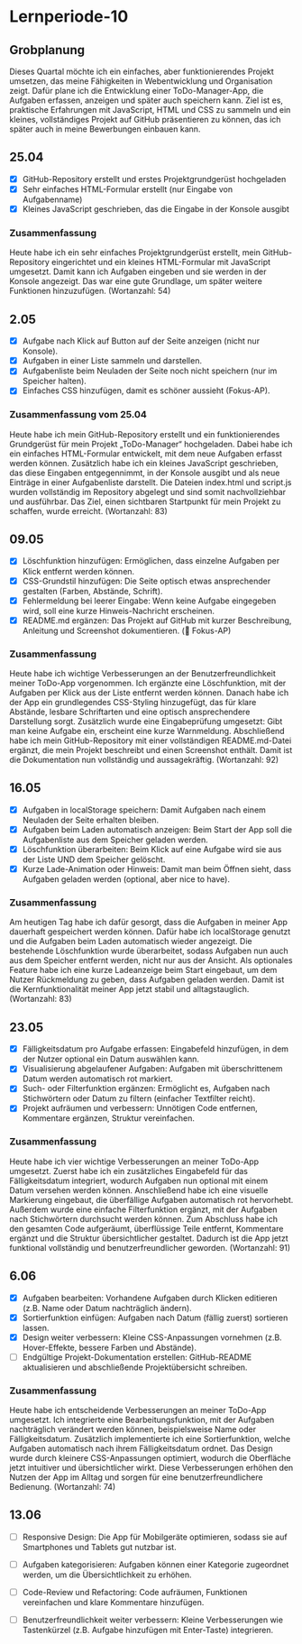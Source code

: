 # Lernperiode-10
## Grobplanung
Dieses Quartal möchte ich ein einfaches, aber funktionierendes Projekt umsetzen, das meine Fähigkeiten in Webentwicklung und Organisation zeigt. Dafür plane ich die Entwicklung einer ToDo-Manager-App, die Aufgaben erfassen, anzeigen und später auch speichern kann. Ziel ist es, praktische Erfahrungen mit JavaScript, HTML und CSS zu sammeln und ein kleines, vollständiges Projekt auf GitHub präsentieren zu können, das ich später auch in meine Bewerbungen einbauen kann.

## 25.04
- [x] GitHub-Repository erstellt und erstes Projektgrundgerüst hochgeladen
- [x] Sehr einfaches HTML-Formular erstellt (nur Eingabe von Aufgabenname)
- [x] Kleines JavaScript geschrieben, das die Eingabe in der Konsole ausgibt

### Zusammenfassung
Heute habe ich ein sehr einfaches Projektgrundgerüst erstellt, mein GitHub-Repository eingerichtet und ein kleines HTML-Formular mit JavaScript umgesetzt. Damit kann ich Aufgaben eingeben und sie werden in der Konsole angezeigt. Das war eine gute Grundlage, um später weitere Funktionen hinzuzufügen.
(Wortanzahl: 54)

## 2.05
- [x] Aufgabe nach Klick auf Button auf der Seite anzeigen (nicht nur Konsole).
- [x] Aufgaben in einer Liste sammeln und darstellen.
- [x] Aufgabenliste beim Neuladen der Seite noch nicht speichern (nur im Speicher halten).
- [x] Einfaches CSS hinzufügen, damit es schöner aussieht (Fokus-AP).

### Zusammenfassung vom 25.04
Heute habe ich mein GitHub-Repository erstellt und ein funktionierendes Grundgerüst für mein Projekt „ToDo-Manager“ hochgeladen. Dabei habe ich ein einfaches HTML-Formular entwickelt, mit dem neue Aufgaben erfasst werden können. Zusätzlich habe ich ein kleines JavaScript geschrieben, das diese Eingaben entgegennimmt, in der Konsole ausgibt und als neue Einträge in einer Aufgabenliste darstellt. Die Dateien index.html und script.js wurden vollständig im Repository abgelegt und sind somit nachvollziehbar und ausführbar. Das Ziel, einen sichtbaren Startpunkt für mein Projekt zu schaffen, wurde erreicht. (Wortanzahl: 83)

## 09.05
- [X]  Löschfunktion hinzufügen: Ermöglichen, dass einzelne Aufgaben per Klick entfernt werden können.
- [X] CSS-Grundstil hinzufügen: Die Seite optisch etwas ansprechender gestalten (Farben, Abstände, Schrift).
- [X] Fehlermeldung bei leerer Eingabe: Wenn keine Aufgabe eingegeben wird, soll eine kurze Hinweis-Nachricht erscheinen.
- [X] README.md ergänzen: Das Projekt auf GitHub mit kurzer Beschreibung, Anleitung und Screenshot dokumentieren. (🔴 Fokus-AP)

### Zusammenfassung
Heute habe ich wichtige Verbesserungen an der Benutzerfreundlichkeit meiner ToDo-App vorgenommen. Ich ergänzte eine Löschfunktion, mit der Aufgaben per Klick aus der Liste entfernt werden können. Danach habe ich der App ein grundlegendes CSS-Styling hinzugefügt, das für klare Abstände, lesbare Schriftarten und eine optisch ansprechendere Darstellung sorgt. Zusätzlich wurde eine Eingabeprüfung umgesetzt: Gibt man keine Aufgabe ein, erscheint eine kurze Warnmeldung. Abschließend habe ich mein GitHub-Repository mit einer vollständigen README.md-Datei ergänzt, die mein Projekt beschreibt und einen Screenshot enthält. Damit ist die Dokumentation nun vollständig und aussagekräftig. (Wortanzahl: 92)

## 16.05
- [X] Aufgaben in localStorage speichern: Damit Aufgaben nach einem Neuladen der Seite erhalten bleiben.
- [X] Aufgaben beim Laden automatisch anzeigen: Beim Start der App soll die Aufgabenliste aus dem Speicher geladen werden.
- [X] Löschfunktion überarbeiten: Beim Klick auf eine Aufgabe wird sie aus der Liste UND dem Speicher gelöscht.
- [X] Kurze Lade-Animation oder Hinweis: Damit man beim Öffnen sieht, dass Aufgaben geladen werden (optional, aber nice to have).

### Zusammenfassung
Am heutigen Tag habe ich dafür gesorgt, dass die Aufgaben in meiner App dauerhaft gespeichert werden können. Dafür habe ich localStorage genutzt und die Aufgaben beim Laden automatisch wieder angezeigt. Die bestehende Löschfunktion wurde überarbeitet, sodass Aufgaben nun auch aus dem Speicher entfernt werden, nicht nur aus der Ansicht. Als optionales Feature habe ich eine kurze Ladeanzeige beim Start eingebaut, um dem Nutzer Rückmeldung zu geben, dass Aufgaben geladen werden. Damit ist die Kernfunktionalität meiner App jetzt stabil und alltagstauglich. (Wortanzahl: 83)

## 23.05
- [X] Fälligkeitsdatum pro Aufgabe erfassen: Eingabefeld hinzufügen, in dem der Nutzer optional ein Datum auswählen kann.
- [X] Visualisierung abgelaufener Aufgaben: Aufgaben mit überschrittenem Datum werden automatisch rot markiert.
- [X] Such- oder Filterfunktion ergänzen: Ermöglicht es, Aufgaben nach Stichwörtern oder Datum zu filtern (einfacher Textfilter reicht).
- [X] Projekt aufräumen und verbessern: Unnötigen Code entfernen, Kommentare ergänzen, Struktur vereinfachen.

### Zusammenfassung
Heute habe ich vier wichtige Verbesserungen an meiner ToDo-App umgesetzt. Zuerst habe ich ein zusätzliches Eingabefeld für das Fälligkeitsdatum integriert, wodurch Aufgaben nun optional mit einem Datum versehen werden können. Anschließend habe ich eine visuelle Markierung eingebaut, die überfällige Aufgaben automatisch rot hervorhebt. Außerdem wurde eine einfache Filterfunktion ergänzt, mit der Aufgaben nach Stichwörtern durchsucht werden können. Zum Abschluss habe ich den gesamten Code aufgeräumt, überflüssige Teile entfernt, Kommentare ergänzt und die Struktur übersichtlicher gestaltet. Dadurch ist die App jetzt funktional vollständig und benutzerfreundlicher geworden. (Wortanzahl: 91)

## 6.06
- [X] Aufgaben bearbeiten: Vorhandene Aufgaben durch Klicken editieren (z.B. Name oder Datum nachträglich ändern).
- [X] Sortierfunktion einfügen: Aufgaben nach Datum (fällig zuerst) sortieren lassen.
- [X] Design weiter verbessern: Kleine CSS-Anpassungen vornehmen (z.B. Hover-Effekte, bessere Farben und Abstände).
- [ ] Endgültige Projekt-Dokumentation erstellen: GitHub-README aktualisieren und abschließende Projektübersicht schreiben.

### Zusammenfassung
Heute habe ich entscheidende Verbesserungen an meiner ToDo-App umgesetzt. Ich integrierte eine Bearbeitungsfunktion, mit der Aufgaben nachträglich verändert werden können, beispielsweise Name oder Fälligkeitsdatum. Zusätzlich implementierte ich eine Sortierfunktion, welche Aufgaben automatisch nach ihrem Fälligkeitsdatum ordnet. Das Design wurde durch kleinere CSS-Anpassungen optimiert, wodurch die Oberfläche jetzt intuitiver und übersichtlicher wirkt. Diese Verbesserungen erhöhen den Nutzen der App im Alltag und sorgen für eine benutzerfreundlichere Bedienung. (Wortanzahl: 74)

## 13.06
- [ ] Responsive Design: Die App für Mobilgeräte optimieren, sodass sie auf Smartphones und Tablets gut nutzbar ist.
- [ ] Aufgaben kategorisieren: Aufgaben können einer Kategorie zugeordnet werden, um die Übersichtlichkeit zu erhöhen.
- [ ] Code-Review und Refactoring: Code aufräumen, Funktionen vereinfachen und klare Kommentare hinzufügen.
- [ ] Benutzerfreundlichkeit weiter verbessern: Kleine Verbesserungen wie Tastenkürzel (z.B. Aufgabe hinzufügen mit Enter-Taste) integrieren.

